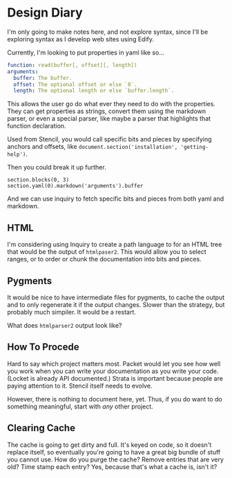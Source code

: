 # Design Diary

I'm only going to make notes here, and not explore syntax, since I'll be
exploring syntax as I develop web sites using Edify. 

Currently, I'm looking to put properties in yaml like so...

```yaml
function: read(buffer[, offset][, length])
arguments: 
  buffer: The buffer.
  offset: The optional offset or else `0`.
  length: The optional length or else `buffer.length`.
```

This allows the user go do what ever they need to do with the properties. They
can get properties as strings, convert them using the markdown parser, or even a
special parser, like maybe a parser that highlights that function declaration.

Used from Stencil, you would call specific bits and pieces by specifying anchors
and offsets, like `document.section('installation', 'getting-help')`.

Then you could break it up further.

```
section.blocks(0, 3)
section.yaml(0).markdown('arguments').buffer
```

And we can use inquiry to fetch specific bits and pieces from both yaml and
markdown.

## HTML

I'm considering using Inquiry to create a path language to for an HTML tree that
would be the output of `htmlpaser2`. This would allow you to select ranges, or
to order or chunk the documentation into bits and pieces.

## Pygments

It would be nice to have intermediate files for pygments, to cache the output
and to only regenerate it if the output changes. Slower than the strategy, but
probably much simpiler. It would be a restart.

What does `htmlparser2` output look like?

## How To Procede

Hard to say which project matters most. Packet would let you see how well you
work when you can write your documentation as you write your code. (Locket is
already API documented.) Strata is important because people are paying attention
to it. Stencil itself needs to evolve.

However, there is nothing to document here, yet. Thus, if you do want to do
something meaningful, start with *any* other project.

## Clearing Cache

The cache is going to get dirty and full. It's keyed on code, so it doesn't
replace itself, so eventually you're going to have a great big bundle of stuff
you cannot use. How do you purge the cache? Remove entries that are very old?
Time stamp each entry? Yes, because that's what a cache is, isn't it?
